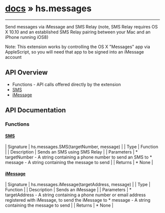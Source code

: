 # [docs](index.md) » hs.messages
---

Send messages via iMessage and SMS Relay (note, SMS Relay requires OS X 10.10 and an established SMS Relay pairing between your Mac and an iPhone running iOS8)

Note: This extension works by controlling the OS X "Messages" app via AppleScript, so you will need that app to be signed into an iMessage account

## API Overview
* Functions - API calls offered directly by the extension
* [SMS](#SMS)
* [iMessage](#iMessage)

## API Documentation

### Functions

#### [SMS](#SMS)
| Signature   | hs.messages.SMS(targetNumber, message)  |
| Type        | Function |
| Description | Sends an SMS using SMS Relay |
| Parameters |  * targetNumber - A string containing a phone number to send an SMS to * message - A string containing the message to send | | Returns |  * None | 
#### [iMessage](#iMessage)
| Signature   | hs.messages.iMessage(targetAddress, message)  |
| Type        | Function |
| Description | Sends an iMessage |
| Parameters |  * targetAddress - A string containing a phone number or email address registered with iMessage, to send the iMessage to * message - A string containing the message to send | | Returns |  * None | 